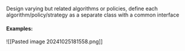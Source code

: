 Design varying but related algorithms or policies, define each algorithm/policy/strategy as a separate class with a common interface
#### Examples:
![[Pasted image 20241025181558.png]]
